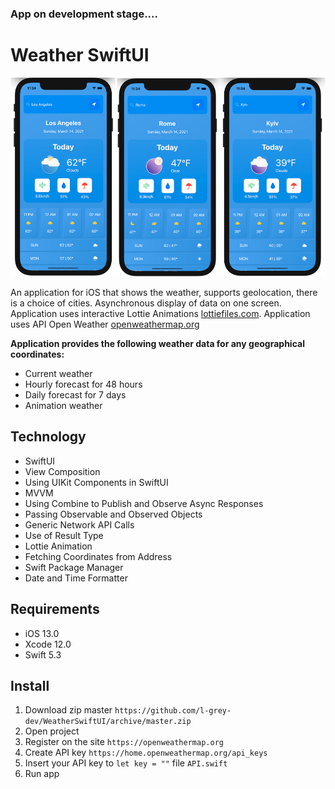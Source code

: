 ### App on development stage....


# Weather  SwiftUI



![screenshot1](/Screenshots/WeatherScrinshot.jpg)


An application for iOS that shows the weather, supports geolocation, there is a choice of cities. Asynchronous display of data on one screen. Application uses interactive Lottie Animations [lottiefiles.com](https://lottiefiles.com). Application uses API Open Weather [openweathermap.org](https://openweathermap.org/api/one-call-api)

**Application provides the following weather data for any geographical coordinates:**
- Current weather
- Hourly forecast for 48 hours
- Daily forecast for 7 days
- Animation weather

## Technology 
- SwiftUI
- View Composition
- Using UIKit Components in SwiftUI
- MVVM
- Using Combine to Publish and Observe Async Responses
- Passing Observable and Observed Objects
- Generic Network API Calls
- Use of Result Type
- Lottie Animation
- Fetching Coordinates from Address
- Swift Package Manager
- Date and Time Formatter

## Requirements
- iOS 13.0
- Xcode 12.0
- Swift 5.3

## Install
1. Download zip master `https://github.com/l-grey-dev/WeatherSwiftUI/archive/master.zip`
2. Open project
3. Register on the site `https://openweathermap.org`  
4. Create API key `https://home.openweathermap.org/api_keys`
5. Insert your API key to `let key = ""`  file `API.swift`
6. Run app

